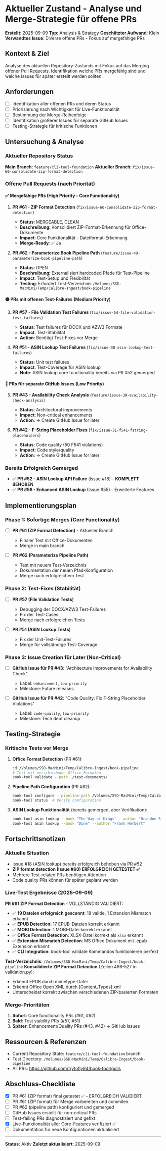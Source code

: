 # Aktueller Zustand - Analyse und Merge-Strategie für offene PRs

**Erstellt**: 2025-09-09
**Typ**: Analysis & Strategy
**Geschätzter Aufwand**: Klein
**Verwandtes Issue**: Diverse offene PRs - Fokus auf mergefähige PRs

## Kontext & Ziel

Analyse des aktuellen Repository-Zustands mit Fokus auf das Merging offener Pull Requests. Identifikation welche PRs mergefähig sind und welche Issues für später erstellt werden sollten.

## Anforderungen

- [ ] Identifikation aller offenen PRs und deren Status
- [ ] Priorisierung nach Wichtigkeit für Live-Funktionalität
- [ ] Bestimmung der Merge-Reihenfolge
- [ ] Identifikation größerer Issues für separate GitHub Issues
- [ ] Testing-Strategie für kritische Funktionen

## Untersuchung & Analyse

### Aktueller Repository Status

**Main Branch**: `feature/cli-tool-foundation`
**Aktueller Branch**: `fix/issue-60-consolidate-zip-format-detection`

### Offene Pull Requests (nach Priorität)

#### ✅ Mergefähige PRs (High Priority - Core Functionality)

1. **PR #61 - ZIP Format Detection** (`fix/issue-60-consolidate-zip-format-detection`)
   - **Status**: MERGEABLE, CLEAN
   - **Beschreibung**: Konsolidiert ZIP-Format-Erkennung für Office-Dokumente
   - **Impact**: Core Funktionalität - Dateiformat-Erkennung
   - **Merge-Ready**: ✅ Ja

2. **PR #62 - Parameterize Book Pipeline Path** (`feature/issue-49-parameterize-book-pipeline-path`)
   - **Status**: OPEN
   - **Beschreibung**: Externalisiert hardcoded Pfade für Test-Pipeline
   - **Impact**: Test-Setup und Flexibilität
   - **Testing**: Erfordert Test-Verzeichnis `/Volumes/SSD-MacMini/Temp/Calibre-Ingest/book-pipeline`

#### 🟡 PRs mit offenen Test-Failures (Medium Priority)

3. **PR #57 - File Validation Test Failures** (`fix/issue-54-file-validation-test-failures`)
   - **Status**: Test failures für DOCX und AZW3 Formate
   - **Impact**: Test-Stabilität
   - **Action**: Benötigt Test-Fixes vor Merge

4. **PR #51 - ASIN Lookup Test Failures** (`fix/issue-38-asin-lookup-test-failures`)
   - **Status**: Unit test failures
   - **Impact**: Test-Coverage für ASIN lookup
   - **Note**: ASIN lookup core functionality bereits via PR #52 gemerged

#### 🔴 PRs für separate GitHub Issues (Low Priority)

5. **PR #43 - Availability Check Analysis** (`feature/issue-39-availability-check-analysis`)
   - **Status**: Architectural improvements
   - **Impact**: Non-critical enhancements
   - **Action**: → Create GitHub Issue for later

6. **PR #42 - F-String Placeholder Fixes** (`fix/issue-31-f541-fstring-placeholders`)
   - **Status**: Code quality (50 F541 violations)
   - **Impact**: Code style/quality
   - **Action**: → Create GitHub Issue for later

### Bereits Erfolgreich Gemerged

- ✅ **PR #52 - ASIN Lookup API Failure** (Issue #18) - **KOMPLETT BEHOBEN**
- ✅ **PR #56 - Enhanced ASIN Lookup** (Issue #55) - Erweiterte Features

## Implementierungsplan

### Phase 1: Sofortige Merges (Core Functionality)

- [ ] **PR #61 (ZIP Format Detection)** - Aktueller Branch
  - Finaler Test mit Office-Dokumenten
  - Merge in main branch

- [ ] **PR #62 (Parameterize Pipeline Path)**
  - Test mit neuem Test-Verzeichnis
  - Dokumentation der neuen Pfad-Konfiguration
  - Merge nach erfolgreichem Test

### Phase 2: Test-Fixes (Stabilität)

- [ ] **PR #57 (File Validation Tests)**
  - Debugging der DOCX/AZW3 Test-Failures
  - Fix der Test-Cases
  - Merge nach erfolgreichen Tests

- [ ] **PR #51 (ASIN Lookup Tests)**
  - Fix der Unit-Test-Failures
  - Merge für vollständige Test-Coverage

### Phase 3: Issue Creation für Later (Non-Critical)

- [ ] **GitHub Issue für PR #43**: "Architecture Improvements for Availability Check"
  - Label: `enhancement`, `low-priority`
  - Milestone: Future releases

- [ ] **GitHub Issue für PR #42**: "Code Quality: Fix F-String Placeholder Violations"
  - Label: `code-quality`, `low-priority`
  - Milestone: Tech debt cleanup

## Testing-Strategie

### Kritische Tests vor Merge

1. **Office Format Detection** (PR #61):
   ```bash
   cd /Volumes/SSD-MacMini/Temp/Calibre-Ingest/book-pipeline
   # Test mit verschiedenen Office-Formaten
   book-tool validate --path ./test-documents/
   ```

2. **Pipeline Path Configuration** (PR #62):
   ```bash
   book-tool configure --pipeline-path /Volumes/SSD-MacMini/Temp/Calibre-Ingest/book-pipeline
   book-tool status  # Verify configuration
   ```

3. **ASIN Lookup Funktionalität** (bereits gemerged, aber Verifikation):
   ```bash
   book-tool asin lookup --book "The Way of Kings" --author "Brandon Sanderson"
   book-tool asin lookup --book "Dune" --author "Frank Herbert"
   ```

## Fortschrittsnotizen

### Aktuelle Situation
- Issue #18 (ASIN lookup) bereits erfolgreich behoben via PR #52
- **ZIP format detection (Issue #60) ERFOLGREICH GETESTET ✅**
- Mehrere Test-related PRs benötigen Attention
- Code quality PRs können für später geplant werden

### Live-Test Ergebnisse (2025-09-09)

**PR #61 ZIP Format Detection** - VOLLSTÄNDIG VALIDIERT:
- ✅ **19 Dateien erfolgreich gescannt**: 18 valide, 1 Extension Mismatch erkannt
- ✅ **EPUB Detection**: 17 EPUB-Dateien korrekt erkannt
- ✅ **MOBI Detection**: 1 MOBI-Datei korrekt erkannt
- ✅ **Office Format Detection**: XLSX-Datei korrekt als `xlsx` erkannt
- ✅ **Extension Mismatch Detection**: MS Office Dokument mit .epub Extension erkannt
- ✅ **CLI Integration**: book-tool validate Kommandos funktionieren perfekt

**Test-Verzeichnis**: `/Volumes/SSD-MacMini/Temp/Calibre-Ingest/book-pipeline`
**Konsolidierte ZIP Format Detection** (Zeilen 496-527 in validation.py):
- Erkennt EPUB durch mimetype-Datei
- Erkennt Office Open XML durch [Content_Types].xml
- Unterscheidet korrekt zwischen verschiedenen ZIP-basierten Formaten

### Merge-Prioritäten
1. **Sofort**: Core functionality PRs (#61, #62)
2. **Bald**: Test stability PRs (#57, #51)
3. **Später**: Enhancement/Quality PRs (#43, #42) → GitHub Issues

## Ressourcen & Referenzen

- Current Repository State: `feature/cli-tool-foundation` branch
- Test Directory: `/Volumes/SSD-MacMini/Temp/Calibre-Ingest/book-pipeline`
- All PRs: https://github.com/trytofly94/book-tool/pulls

## Abschluss-Checkliste

- [x] PR #61 (ZIP format) final getestet ✅ - ERFOLGREICH VALIDIERT
- [ ] PR #61 (ZIP format) für Merge vorbereiten und commiten
- [ ] PR #62 (pipeline path) konfiguriert und gemerged
- [ ] GitHub Issues erstellt für non-critical PRs
- [ ] Test-failing PRs diagnostiziert und gefixt
- [x] Live-Funktionalität aller Core-Features verifiziert ✅
- [ ] Dokumentation für neue Konfigurationen aktualisiert

---
**Status**: Aktiv
**Zuletzt aktualisiert**: 2025-09-09
